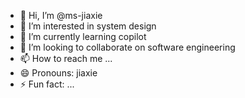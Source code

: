 - 👋 Hi, I’m @ms-jiaxie
- 👀 I’m interested in system design
- 🌱 I’m currently learning copilot
- 💞️ I’m looking to collaborate on software engineering
- 📫 How to reach me ...
- 😄 Pronouns: jiaxie
- ⚡ Fun fact: ...

<!---
ms-jiaxie/ms-jiaxie is a ✨ special ✨ repository because its `README.md` (this file) appears on your GitHub profile.
You can click the Preview link to take a look at your changes.
--->

